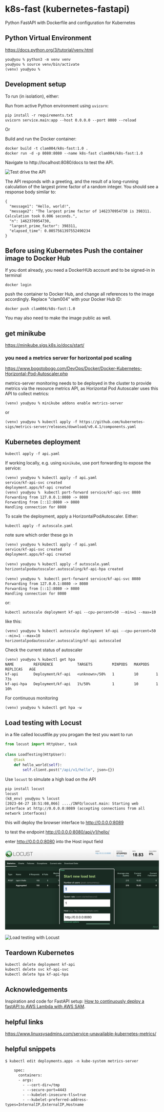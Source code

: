 # k8s-fast (kubernetes-fastapi)

Python FastAPI with Dockerfile and configuration for Kubernetes

## Python Virtual Environment 

https://docs.python.org/3/tutorial/venv.html 

    you@you % python3 -m venv venv
    you@you % source venv/bin/activate
    (venv) you@you % 

## Development setup

To run (in isolation), either:

Run from active Python environment using `uvicorn`:

    pip install -r requirements.txt
    uvicorn service.main:app --host 0.0.0.0 --port 8080 --reload

Or

Build and run the Docker container:

    docker build -t clam004/k8s-fast:1.0 .
    docker run -d -p 8080:8080 --name k8s-fast clam004/k8s-fast:1.0

Navigate to http://localhost:8080/docs to test the API.

![Test drive the API](./resources/openapi.png)

The API responds with a greeting, and the result of a long-running calculation of the largest prime factor of a random integer. You should see a response body similar to:

    {
      "message1": "Hello, world!",
      "message2": "The largest prime factor of 1462370954730 is 398311. Calculation took 0.006 seconds.",
      "n": 1462370954730,
      "largest_prime_factor": 398311,
      "elapsed_time": 0.0057561397552490234
    }

## Before using Kubernetes Push the container image to Docker Hub

If you dont already, you need a DockerHUb account and to be signed-in in terminal

    docker login

push the container to Docker Hub, and change all references to the image accordingly. Replace "clam004" with your Docker Hub ID:

    docker push clam004/k8s-fast:1.0

You may also need to make the image public as well.

## get minikube

https://minikube.sigs.k8s.io/docs/start/ 

### you need a metrics server for horizontal pod scaling

https://www.bogotobogo.com/DevOps/Docker/Docker-Kubernetes-Horizontal-Pod-Autoscaler.php

metrics-server monitoring needs to be deployed in the cluster to provide metrics via the resource metrics API, as Horizontal Pod Autoscaler uses this API to collect metrics:

    (venv) you@you % minikube addons enable metrics-server

or

    (venv) you@you % kubectl apply -f https://github.com/kubernetes-sigs/metrics-server/releases/download/v0.4.1/components.yaml 

## Kubernetes deployment

    kubectl apply -f api.yaml

If working locally, e.g. using `minikube`, use port forwarding to expose the service:

    (venv) you@you % kubectl apply -f api.yaml
    service/kf-api-svc created
    deployment.apps/kf-api created
    (venv) you@you %  kubectl port-forward service/kf-api-svc 8080
    Forwarding from 127.0.0.1:8080 -> 8080
    Forwarding from [::1]:8080 -> 8080
    Handling connection for 8080

To scale the deployment, apply a HorizontalPodAutoscaler. Either:

    kubectl apply -f autoscale.yaml

note sure which order these go in

    (venv) you@you % kubectl apply -f api.yaml
    service/kf-api-svc created
    deployment.apps/kf-api created

    (venv) you@you % kubectl apply -f autoscale.yaml 
    horizontalpodautoscaler.autoscaling/kf-api-hpa created

    (venv) you@you %  kubectl port-forward service/kf-api-svc 8080
    Forwarding from 127.0.0.1:8080 -> 8080
    Forwarding from [::1]:8080 -> 8080
    Handling connection for 8080

or:

    kubectl autoscale deployment kf-api --cpu-percent=50 --min=1 --max=10

like this:

    (venv) you@you % kubectl autoscale deployment kf-api --cpu-percent=50 --min=1 --max=10
    horizontalpodautoscaler.autoscaling/kf-api autoscaled

Check the current status of autoscaler

    (venv) you@you % kubectl get hpa
    NAME         REFERENCE           TARGETS         MINPODS   MAXPODS   REPLICAS   AGE
    kf-api       Deployment/kf-api   <unknown>/50%   1         10        1          73s
    kf-api-hpa   Deployment/kf-api   1%/50%          1         10        1          10h


For continuous monitoring

    (venv) you@you % kubectl get hpa -w

## Load testing with Locust

in a file called locustfile.py you progam the test you want to run

```python
from locust import HttpUser, task

class LoadTesting(HttpUser):
    @task
    def hello_world(self):
        self.client.post("/api/v1/hello", json={})
```

Use `locust` to simulate a high load on the API

    pip install locust
    locust
    (k8_env) you@you % locust
    [2023-04-27 18:51:08,066] ..../INFO/locust.main: Starting web interface at http://0.0.0.0:8089 (accepting connections from all network interfaces)

this will deploy the browser interface to http://0.0.0.0:8089 

to test the endpoint http://0.0.0.0:8080/api/v1/hello/ 

enter http://0.0.0.0:8080 into the Host input field 

![Test drive the API](./resources/locustboard.png)

![Load testing with Locust](./resources/locust.png)

## Teardown Kubernetes

    kubectl delete deployment kf-api
    kubectl delete svc kf-api-svc
    kubectl delete hpa kf-api-hpa

## Acknowledgements

Inspiration and code for FastAPI setup:
[How to continuously deploy a fastAPI to AWS Lambda with AWS SAM](https://iwpnd.pw/articles/2020-01/deploy-fastapi-to-aws-lambda).

## helpful links 

https://www.linuxsysadmins.com/service-unavailable-kubernetes-metrics/


## helpful snippets

    $ kubectl edit deployments.apps -n kube-system metrics-server  
```
    spec:
      containers:
      - args:
        - --cert-dir=/tmp
        - --secure-port=4443
        - --kubelet-insecure-tls=true
        - --kubelet-preferred-address-types=InternalIP,ExternalIP,Hostname
```
